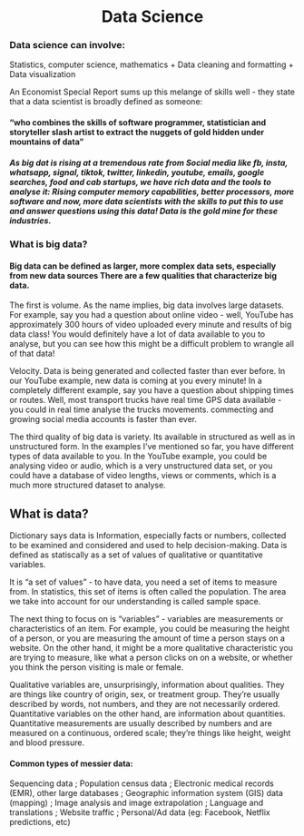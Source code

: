 # <center> Data Science </center>
### Data science can involve:

Statistics, computer science, mathematics + Data cleaning and formatting + Data visualization

An Economist Special Report sums up this melange of skills well - they state that a data scientist is broadly defined as someone:

#### “who combines the skills of software programmer, statistician and storyteller slash artist to extract the nuggets of gold hidden under mountains of data”

##### As big dat is rising at a tremendous rate from Social media like fb, insta, whatsapp, signal, tiktok, twitter, linkedin, youtube, emails, google searches, food and cab startups,  we have rich data and the tools to analyse it: Rising computer memory capabilities, better processors, more software and now, more data scientists with the skills to put this to use and answer questions using this data! Data is the gold mine for these industries.

### What is big data?
#### Big data can be defined as larger, more complex data sets, especially from new data sources There are a few qualities that characterize big data. 
The first is volume. As the name implies, big data involves large datasets. For example, say you had a question about online video - well, YouTube has approximately 300 hours of video uploaded every minute and results of big data class! You would definitely have a lot of data available to you to analyse, but you can see how this might be a difficult problem to wrangle all of that data!

Velocity. Data is being generated and collected faster than ever before. In our YouTube example, new data is coming at you every minute! In a completely different example, say you have a question about shipping times or routes. Well, most transport trucks have real time GPS data available - you could in real time analyse the trucks movements. commecting and growing social media accounts is faster than ever.

The third quality of big data is variety. Its available in structured as well as in unstructured form. In the examples I’ve mentioned so far, you have different types of data available to you. In the YouTube example, you could be analysing video or audio, which is a very unstructured data set, or you could have a database of video lengths, views or comments, which is a much more structured dataset to analyse.


## What is data?

Dictionary says data is Information, especially facts or numbers, collected to be examined and considered and used to help decision-making.
Data is defined as statiscally as a set of values of qualitative or quantitative variables.

It is “a set of values” - to have data, you need a set of items to measure from. In statistics, this set of items is often called the population. The area we take into account for our understanding is called sample space.

The next thing to focus on is “variables” - variables are measurements or characteristics of an item. For example, you could be measuring the height of a person, or you are measuring the amount of time a person stays on a website. On the other hand, it might be a more qualitative characteristic you are trying to measure, like what a person clicks on on a website, or whether you think the person visiting is male or female.

Qualitative variables are, unsurprisingly, information about qualities. They are things like country of origin, sex, or treatment group. They’re usually described by words, not numbers, and they are not necessarily ordered. Quantitative variables on the other hand, are information about quantities. Quantitative measurements are usually described by numbers and are measured on a continuous, ordered scale; they’re things like height, weight and blood pressure.



#### Common types of messier data:
Sequencing data ; Population census data ; Electronic medical records (EMR), other large databases ;  Geographic information system (GIS) data (mapping) ; Image analysis and image extrapolation ; Language and translations ; Website traffic ; Personal/Ad data (eg: Facebook, Netflix predictions, etc)

